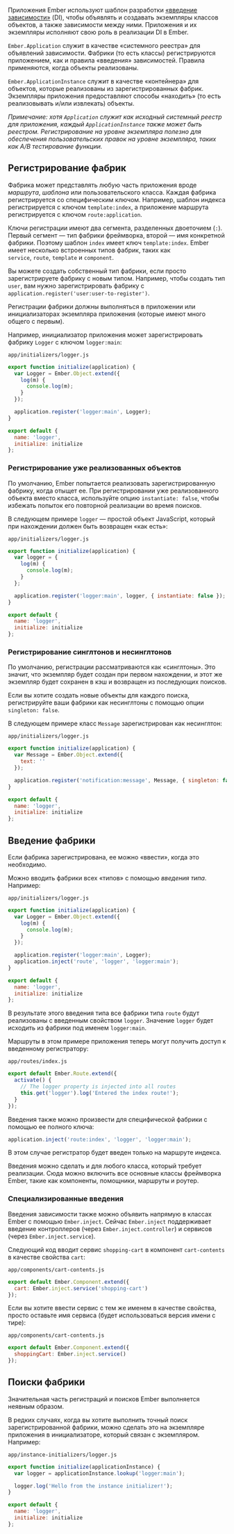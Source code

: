 Приложения Ember используют шаблон разработки [«введение зависимости»](https://en.wikipedia.org/wiki/Dependency_injection) (DI), чтобы объявлять и создавать экземпляры классов объектов, а также зависимости между ними. Приложения и их экземпляры исполняют свою роль в реализации DI в Ember.

`Ember.Application` служит в качестве «системного реестра» для объявлений зависимости. Фабрики (то есть классы) регистрируются приложением, как и правила «введения» зависимостей. Правила применяются, когда объекты реализованы.

`Ember.ApplicationInstance` служит в качестве «контейнера» для объектов, которые реализованы из зарегистрированных фабрик. Экземпляры приложения предоставляют способы «находить» (то есть реализовывать и/или извлекать) объекты.

*Примечание: хотя `Application` служит как исходный системный реестр для приложения, каждый `ApplicationInstance` также может быть реестром. Регистрирование на уровне экземпляра полезно для обеспечения пользовательских правок на уровне экземпляра, таких как A/B тестирование функции.*

## Регистрирование фабрик

Фабрика может представлять любую часть приложения вроде *маршрута*, *шаблона* или пользовательского класса. Каждая фабрика регистрируется со специфическим ключом. Например, шаблон индекса регистрируется с ключом `template:index`, а приложение маршрута регистрируется с ключом `route:application`.

Ключи регистрации имеют два сегмента, разделенных двоеточием (`:`). Первый сегмент — тип фабрики фреймворка, второй — имя конкретной фабрики. Поэтому шаблон `index` имеет ключ `template:index`. Ember имеет несколько встроенных типов фабрик, таких как `service`, `route`, `template` и `component`.

Вы можете создать собственный тип фабрики, если просто зарегистрируете фабрику с новым типом. Например, чтобы создать тип `user`, вам нужно зарегистрировать фабрику с `application.register('user:user-to-register')`.

Регистрации фабрики должны выполняться в приложении или инициализаторах экземпляра приложения (которые имеют много общего с первым).

Например, инициализатор приложения может зарегистрировать фабрику `Logger` с ключом `logger:main`:

`app/initializers/logger.js`
```js
export function initialize(application) {
  var Logger = Ember.Object.extend({
    log(m) {
      console.log(m);
    }
  });

  application.register('logger:main', Logger);
}

export default {
  name: 'logger',
  initialize: initialize
};
```

### Регистрирование уже реализованных объектов

По умолчанию, Ember попытается реализовать зарегистрированную фабрику, когда отыщет ее. При регистрировании уже реализованного объекта вместо класса, используйте опцию `instantiate: false`, чтобы избежать попыток его повторной реализации во время поисков.

В следующем примере `logger` — простой объект JavaScript, который при нахождении должен быть возвращен «как есть»:

`app/initializers/logger.js`
```js
export function initialize(application) {
  var logger = {
    log(m) {
      console.log(m);
    }
  };

  application.register('logger:main', logger, { instantiate: false });
}

export default {
  name: 'logger',
  initialize: initialize
};
```

### Регистрирование синглтонов и несинглтонов

По умолчанию, регистрации рассматриваются как «синглтоны». Это значит, что экземпляр будет создан при первом нахождении, и этот же экземпляр будет сохранен в кэш и возвращен из последующих поисков.

Если вы хотите создать новые объекты для каждого поиска, регистрируйте ваши фабрики как несинглтоны с помощью опции `singleton: false`.

В следующем примере класс `Message` зарегистрирован как несинглтон:

`app/initializers/logger.js`
```js
export function initialize(application) {
  var Message = Ember.Object.extend({
    text: ''
  });

  application.register('notification:message', Message, { singleton: false });
}

export default {
  name: 'logger',
  initialize: initialize
};
```

## Введение фабрики

Если фабрика зарегистрирована, ее можно «ввести», когда это необходимо.

Можно вводить фабрики всех «типов» с помощью *введения типа*. Например:

`app/initializers/logger.js`
```js
export function initialize(application) {
  var Logger = Ember.Object.extend({
    log(m) {
      console.log(m);
    }
  });

  application.register('logger:main', Logger);
  application.inject('route', 'logger', 'logger:main');
}

export default {
  name: 'logger',
  initialize: initialize
};
```

В результате этого введения типа все фабрики типа `route` будут реализованы с введенным свойством `logger`. Значение `logger` будет исходить из фабрики под именем `logger:main`.

Маршруты в этом примере приложения теперь могут получить доступ к введенному регистратору:

`app/routes/index.js`
```js
export default Ember.Route.extend({
  activate() {
    // The logger property is injected into all routes
    this.get('logger').log('Entered the index route!');
  }
});
```

Введения также можно произвести для специфической фабрики с помощью ее полного ключа:

```js
application.inject('route:index', 'logger', 'logger:main');
```

В этом случае регистратор будет введен только на маршруте индекса.

Введения можно сделать и для любого класса, который требует реализации. Сюда можно включить все основные классы фреймворка Ember, такие как компоненты, помощники, маршруты и роутер.

### Специализированные введения

Введения зависимости также можно объявить напрямую в классах Ember с помощью `Ember.inject`. Сейчас `Ember.inject` поддерживает введение контроллеров (через `Ember.inject.controller`) и сервисов (через `Ember.inject.service`).

Следующий код вводит сервис `shopping-cart` в компонент `cart-contents` в качестве свойства `cart`:

`app/components/cart-contents.js`
```js
export default Ember.Component.extend({
  cart: Ember.inject.service('shopping-cart')
});
```

Если вы хотите ввести сервис с тем же именем в качестве свойства, просто оставьте имя сервиса (будет использоваться версия имени с тире):

`app/components/cart-contents.js`
```js
export default Ember.Component.extend({
  shoppingCart: Ember.inject.service()
});
```

## Поиски фабрики

Значительная часть регистраций и поисков Ember выполняется неявным образом.

В редких случаях, когда вы хотите выполнить точный поиск зарегистрированной фабрики, можно сделать это на экземпляре приложения в инициализаторе, который связан с экземпляром. Например:

`app/instance-initializers/logger.js`
```js
export function initialize(applicationInstance) {
  var logger = applicationInstance.lookup('logger:main');

  logger.log('Hello from the instance initializer!');
}

export default {
  name: 'logger',
  initialize: initialize
};
```